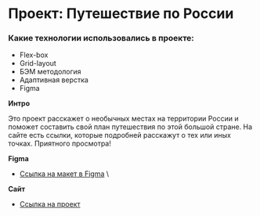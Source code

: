 # Проект: Путешествие по России



### Какие технологии использовались в проекте:
* Flex-box
* Grid-layout
* БЭМ методология
* Адаптивная верстка
* Figma

**Интро**

Это проект расскажет о необычных местах на территории России и поможет составить свой план путешествия по этой большой стране. На сайте есть ссылки, которые подробней расскажут о тех или иных точках. Приятного просмотра!

**Figma**

* [Ссылка на макет в Figma](https://www.figma.com/file/5S2WSbEFL6awjVWJ0NWL8Q/Sprint-3_-Russia-_-desktop-mobile?node-id=28503%3A0)  \

**Cайт**

*  [Ссылка на проект](https://alexeykostomarov.github.io/russian-travel/)

